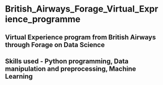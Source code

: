 # British_Airways_Forage_Virtual_Exprience_programme

## Virtual Experience program from British Airways through Forage on Data Science
## Skills used - Python programming, Data manipulation and preprocessing, Machine Learning
